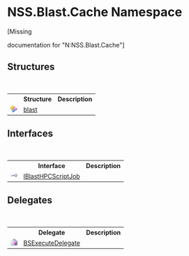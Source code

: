 # NSS.Blast.Cache Namespace
 

\[Missing <summary> documentation for "N:NSS.Blast.Cache"\]


## Structures
&nbsp;<table><tr><th></th><th>Structure</th><th>Description</th></tr><tr><td>![Public structure](media/pubstructure.gif "Public structure")</td><td><a href="bb687d34-f2c8-1488-f710-5897452f3b60">blast</a></td><td /></tr></table>

## Interfaces
&nbsp;<table><tr><th></th><th>Interface</th><th>Description</th></tr><tr><td>![Public interface](media/pubinterface.gif "Public interface")</td><td><a href="359d6993-6fe5-a15e-90cf-96fdef09bc5d">IBlastHPCScriptJob</a></td><td /></tr></table>

## Delegates
&nbsp;<table><tr><th></th><th>Delegate</th><th>Description</th></tr><tr><td>![Public delegate](media/pubdelegate.gif "Public delegate")</td><td><a href="090d7016-2451-075f-08ab-f4d483b5fd52">BSExecuteDelegate</a></td><td /></tr></table>&nbsp;
